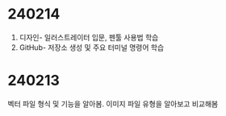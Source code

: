 # 240214<br>
1. 디자인- 일러스트레이터 입문, 펜툴 사용법 학습
2. GitHub- 저장소 생성 및 주요 터미널 명령어 학습
# 240213<br>
벡터 파일 형식 및 기능을 알아봄. 이미지 파일 유형을 알아보고 비교해봄
